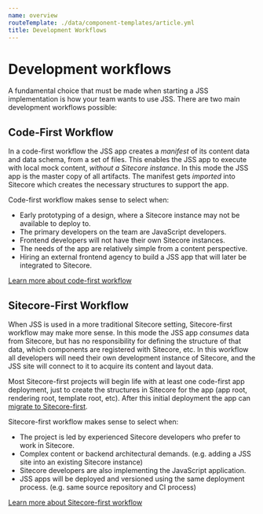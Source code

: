 ```yaml
---
name: overview
routeTemplate: ./data/component-templates/article.yml
title: Development Workflows
---
```


# Development workflows

A fundamental choice that must be made when starting a JSS implementation is how your team wants to use JSS. There are two main development workflows possible:

## Code-First Workflow

In a code-first workflow the JSS app creates a _manifest_ of its content data and data schema, from a set of files. This enables the JSS app to execute with local mock content, _without a Sitecore instance_. In this mode the JSS app is the master copy of all artifacts. The manifest gets _imported_ into Sitecore which creates the necessary structures to support the app.

Code-first workflow makes sense to select when:

* Early prototyping of a design, where a Sitecore instance may not be available to deploy to.
* The primary developers on the team are JavaScript developers.
* Frontend developers will not have their own Sitecore instances.
* The needs of the app are relatively simple from a content perspective.
* Hiring an external frontend agency to build a JSS app that will later be integrated to Sitecore.

[Learn more about code-first workflow](code-first)

## Sitecore-First Workflow

When JSS is used in a more traditional Sitecore setting, Sitecore-first workflow may make more sense. In this mode the JSS app _consumes_ data from Sitecore, but has no responsibility for defining the structure of that data, which components are registered with Sitecore, etc. In this workflow all developers will need their own development instance of Sitecore, and the JSS site will connect to it to acquire its content and layout data.

Most Sitecore-first projects will begin life with at least one code-first app deployment, just to create the structures in Sitecore for the app (app root, rendering root, template root, etc). After this initial deployment the app can [migrate to Sitecore-first](sitecore-first).

Sitecore-first workflow makes sense to select when:

* The project is led by experienced Sitecore developers who prefer to work in Sitecore.
* Complex content or backend architectural demands. (e.g. adding a JSS site into an existing Sitecore instance)
* Sitecore developers are also implementing the JavaScript application.
* JSS apps will be deployed and versioned using the same deployment process. (e.g. same source repository and CI process)

[Learn more about Sitecore-first workflow](sitecore-first)